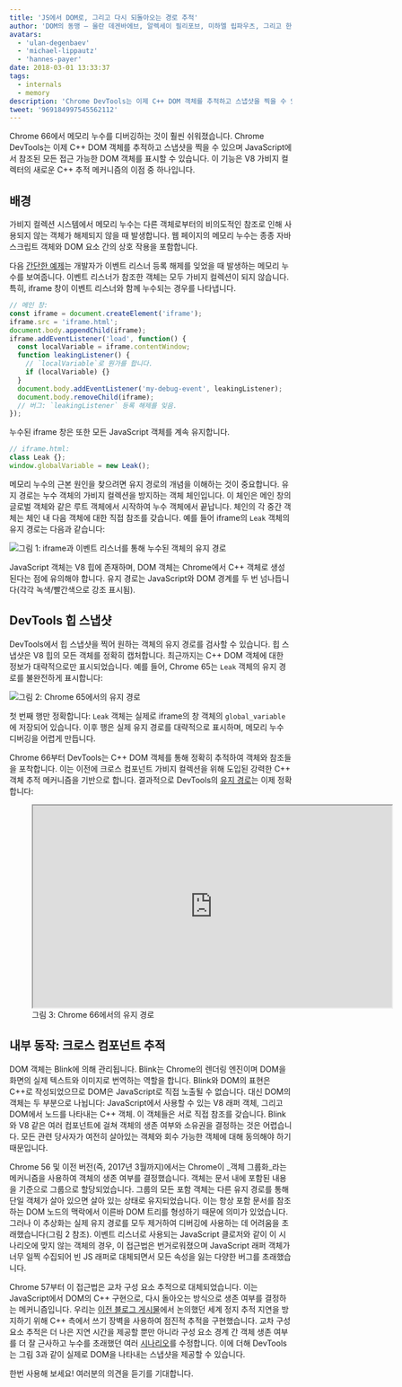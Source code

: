 ```yaml
---
title: 'JS에서 DOM로, 그리고 다시 되돌아오는 경로 추적'
author: 'DOM의 동맹 — 울란 데겐바에브, 알렉세이 필리포브, 미하엘 립파우츠, 그리고 한네스 페이어'
avatars:
  - 'ulan-degenbaev'
  - 'michael-lippautz'
  - 'hannes-payer'
date: 2018-03-01 13:33:37
tags:
  - internals
  - memory
description: 'Chrome DevTools는 이제 C++ DOM 객체를 추적하고 스냅샷을 찍을 수 있으며 JavaScript에서 참조된 모든 접근 가능한 DOM 객체를 표시할 수 있습니다.'
tweet: '969184997545562112'
---
```

Chrome 66에서 메모리 누수를 디버깅하는 것이 훨씬 쉬워졌습니다. Chrome DevTools는 이제 C++ DOM 객체를 추적하고 스냅샷을 찍을 수 있으며 JavaScript에서 참조된 모든 접근 가능한 DOM 객체를 표시할 수 있습니다. 이 기능은 V8 가비지 컬렉터의 새로운 C++ 추적 메커니즘의 이점 중 하나입니다.

<!--truncate-->
## 배경

가비지 컬렉션 시스템에서 메모리 누수는 다른 객체로부터의 비의도적인 참조로 인해 사용되지 않는 객체가 해제되지 않을 때 발생합니다. 웹 페이지의 메모리 누수는 종종 자바스크립트 객체와 DOM 요소 간의 상호 작용을 포함합니다.

다음 [간단한 예제](https://ulan.github.io/misc/leak.html)는 개발자가 이벤트 리스너 등록 해제를 잊었을 때 발생하는 메모리 누수를 보여줍니다. 이벤트 리스너가 참조한 객체는 모두 가비지 컬렉션이 되지 않습니다. 특히, iframe 창이 이벤트 리스너와 함께 누수되는 경우를 나타냅니다.

```js
// 메인 창:
const iframe = document.createElement('iframe');
iframe.src = 'iframe.html';
document.body.appendChild(iframe);
iframe.addEventListener('load', function() {
  const localVariable = iframe.contentWindow;
  function leakingListener() {
    // `localVariable`로 뭔가를 합니다.
    if (localVariable) {}
  }
  document.body.addEventListener('my-debug-event', leakingListener);
  document.body.removeChild(iframe);
  // 버그: `leakingListener` 등록 해제를 잊음.
});
```

누수된 iframe 창은 또한 모든 JavaScript 객체를 계속 유지합니다.

```js
// iframe.html:
class Leak {};
window.globalVariable = new Leak();
```

메모리 누수의 근본 원인을 찾으려면 유지 경로의 개념을 이해하는 것이 중요합니다. 유지 경로는 누수 객체의 가비지 컬렉션을 방지하는 객체 체인입니다. 이 체인은 메인 창의 글로벌 객체와 같은 루트 객체에서 시작하여 누수 객체에서 끝납니다. 체인의 각 중간 객체는 체인 내 다음 객체에 대한 직접 참조를 갖습니다. 예를 들어 iframe의 `Leak` 객체의 유지 경로는 다음과 같습니다:

![그림 1: `iframe`과 이벤트 리스너를 통해 누수된 객체의 유지 경로](/_img/tracing-js-dom/retaining-path.svg)

JavaScript 객체는 V8 힙에 존재하며, DOM 객체는 Chrome에서 C++ 객체로 생성된다는 점에 유의해야 합니다. 유지 경로는 JavaScript와 DOM 경계를 두 번 넘나듭니다(각각 녹색/빨간색으로 강조 표시됨).

## DevTools 힙 스냅샷

DevTools에서 힙 스냅샷을 찍어 원하는 객체의 유지 경로를 검사할 수 있습니다. 힙 스냅샷은 V8 힙의 모든 객체를 정확히 캡처합니다. 최근까지는 C++ DOM 객체에 대한 정보가 대략적으로만 표시되었습니다. 예를 들어, Chrome 65는 `Leak` 객체의 유지 경로를 불완전하게 표시합니다:

![그림 2: Chrome 65에서의 유지 경로](/_img/tracing-js-dom/chrome-65.png)

첫 번째 행만 정확합니다: `Leak` 객체는 실제로 iframe의 창 객체의 `global_variable`에 저장되어 있습니다. 이후 행은 실제 유지 경로를 대략적으로 표시하며, 메모리 누수 디버깅을 어렵게 만듭니다.

Chrome 66부터 DevTools는 C++ DOM 객체를 통해 정확히 추적하여 객체와 참조들을 포착합니다. 이는 이전에 크로스 컴포넌트 가비지 컬렉션을 위해 도입된 강력한 C++ 객체 추적 메커니즘을 기반으로 합니다. 결과적으로 DevTools의 [유지 경로](https://www.youtube.com/watch?v=ixadA7DFCx8)는 이제 정확합니다:

<figure>
  <div class="video video-16:9">
    <iframe src="https://www.youtube.com/embed/ixadA7DFCx8" width="640" height="360" loading="lazy"></iframe>
  </div>
  <figcaption>그림 3: Chrome 66에서의 유지 경로</figcaption>
</figure>

## 내부 동작: 크로스 컴포넌트 추적

DOM 객체는 Blink에 의해 관리됩니다. Blink는 Chrome의 렌더링 엔진이며 DOM을 화면의 실제 텍스트와 이미지로 번역하는 역할을 합니다. Blink와 DOM의 표현은 C++로 작성되었으므로 DOM은 JavaScript로 직접 노출될 수 없습니다. 대신 DOM의 객체는 두 부분으로 나뉩니다: JavaScript에서 사용할 수 있는 V8 래퍼 객체, 그리고 DOM에서 노드를 나타내는 C++ 객체. 이 객체들은 서로 직접 참조를 갖습니다. Blink와 V8 같은 여러 컴포넌트에 걸쳐 객체의 생존 여부와 소유권을 결정하는 것은 어렵습니다. 모든 관련 당사자가 여전히 살아있는 객체와 회수 가능한 객체에 대해 동의해야 하기 때문입니다.

Chrome 56 및 이전 버전(즉, 2017년 3월까지)에서는 Chrome이 _객체 그룹화_라는 메커니즘을 사용하여 객체의 생존 여부를 결정했습니다. 객체는 문서 내에 포함된 내용을 기준으로 그룹으로 할당되었습니다. 그룹의 모든 포함 객체는 다른 유지 경로를 통해 단일 객체가 살아 있으면 살아 있는 상태로 유지되었습니다. 이는 항상 포함 문서를 참조하는 DOM 노드의 맥락에서 이른바 DOM 트리를 형성하기 때문에 의미가 있었습니다. 그러나 이 추상화는 실제 유지 경로를 모두 제거하여 디버깅에 사용하는 데 어려움을 초래했습니다(그림 2 참조). 이벤트 리스너로 사용되는 JavaScript 클로저와 같이 이 시나리오에 맞지 않는 객체의 경우, 이 접근법은 번거로워졌으며 JavaScript 래퍼 객체가 너무 일찍 수집되어 빈 JS 래퍼로 대체되면서 모든 속성을 잃는 다양한 버그를 초래했습니다.

Chrome 57부터 이 접근법은 교차 구성 요소 추적으로 대체되었습니다. 이는 JavaScript에서 DOM의 C++ 구현으로, 다시 돌아오는 방식으로 생존 여부를 결정하는 메커니즘입니다. 우리는 [이전 블로그 게시물](/blog/orinoco-parallel-scavenger)에서 논의했던 세계 정지 추적 지연을 방지하기 위해 C++ 측에서 쓰기 장벽을 사용하여 점진적 추적을 구현했습니다. 교차 구성 요소 추적은 더 나은 지연 시간을 제공할 뿐만 아니라 구성 요소 경계 간 객체 생존 여부를 더 잘 근사하고 누수를 초래했던 여러 [시나리오](https://bugs.chromium.org/p/chromium/issues/detail?id=501866)를 수정합니다. 이에 더해 DevTools는 그림 3과 같이 실제로 DOM을 나타내는 스냅샷을 제공할 수 있습니다.

한번 사용해 보세요! 여러분의 의견을 듣기를 기대합니다.
